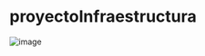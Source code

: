 # proyectoInfraestructura

![image](https://user-images.githubusercontent.com/32054958/203846534-8ab91245-bb19-4c81-bde5-87503943dd41.png)
